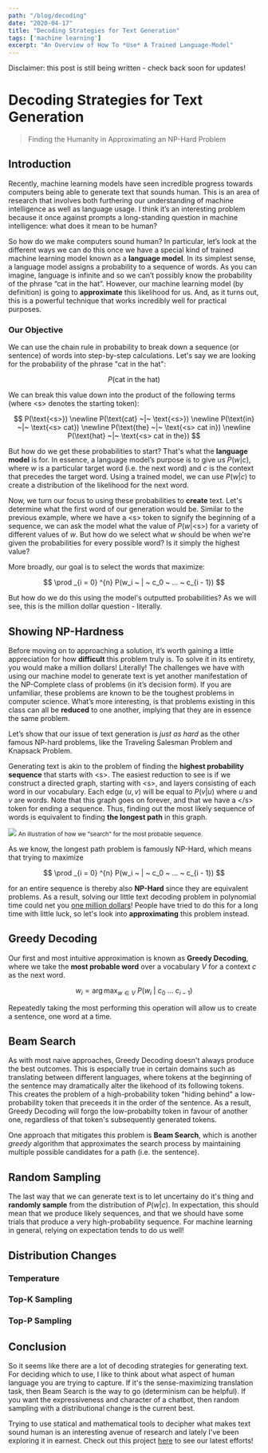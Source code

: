 ```yaml
---
path: "/blog/decoding"
date: "2020-04-17"
title: "Decoding Strategies for Text Generation"
tags: ['machine learning']
excerpt: "An Overview of How To *Use* A Trained Language-Model"
---
```


<div class="notification  is-light">
Disclaimer: this post is still being written - check back soon for updates!
</div>

# Decoding Strategies for Text Generation
> Finding the Humanity in Approximating an NP-Hard Problem

## Introduction
Recently, machine learning models have seen incredible progress towards computers being able to generate text that sounds human. This is an area of research that involves both furthering our understanding of machine intelligence as well as language usage. I think it’s an interesting problem because it once against prompts a long-standing question in machine intelligence: what does it mean to be human?

So how do we make computers sound human? In particular, let’s look at the different ways we can do this once we have a special kind of trained machine learning model known as a **language model**. In its simplest sense, a language model assigns a probability to a sequence of words. As you can imagine, language is infinite and so we can’t possibly know the probability of the phrase “cat in the hat”. However, our machine learning model (by definition) is going to **approximate** this likelihood for us. And, as it turns out, this is a powerful technique that works incredibly well for practical purposes.

### Our Objective

We can use the chain rule in probability to break down a sequence (or sentence) of words into step-by-step calculations. Let's say we are looking for the probability of the phrase "cat in the hat":

$$
P(\text{cat in the hat})
$$

We can break this value down into the product of the following terms (where $\text{<s>}$ denotes the starting token):

$$
P(\text{<s>})
\newline
P(\text{cat} ~|~ \text{<s>})
\newline 
P(\text{in} ~|~ \text{<s> cat}) 
\newline 
P(\text{the} ~|~ \text{<s> cat in}) 
\newline 
P(\text{hat} ~|~ \text{<s> cat in the}) 
$$

But how do we get these probabilities to start? That's what the **language model** is for. In essence, a language model’s purpose is to give us $P(w|c)$, where $w$ is a particular target word (i.e. the next word) and $c$ is the context that precedes the target word. Using a trained model, we can use $P(w|c)$ to create a distribution of the likelihood for the next word.

Now, we turn our focus to using these probabilities to **create** text. Let's determine what the first word of our generation would be. Similar to the previous example, where we have a $\text{<s>}$ token to signify the beginning of a sequence, we can ask the model what the value of $P(w | \text{<s>})$ for a variety of different values of $w$. But how do we select what $w$ should be when we're given the probabilities for every possible word? Is it simply the highest value?

More broadly, our goal is to select the words that maximize:

$$
\prod _{i = 0} ^{n} P(w_i ~ | ~ c_0 ~ ... ~ c_{i - 1})
$$

But how do we do this using the model's outputted probabilities? As we will see, this is the million dollar question - literally. 

## Showing NP-Hardness
Before moving on to approaching a solution, it’s worth gaining a little appreciation for how **difficult** this problem truly is. To solve it in its entirety, you would make a million dollars! Literally! The challenges we have with using our machine model to generate text is yet another manifestation of the NP-Complete class of problems (in it’s decision form). If you are unfamiliar, these problems are known to be the toughest problems in computer science. What’s more interesting, is that problems existing in this class can all be **reduced** to one another, implying that they are in essence the same problem.

Let’s show that our issue of text generation is *just as hard* as the other famous NP-hard problems, like the Traveling Salesman Problem and Knapsack Problem. 

Generating text is akin to the problem of finding the **highest probability sequence** that starts with $\text{<s>}$.
The easiest reduction to see is if we construct a directed graph, starting with $\text{<s>}$, and layers consisting of each word in our vocabulary. Each edge $(u, v)$ will be equal to $P(v | u)$ where $u$ and $v$ are words. Note that this graph goes on forever, and that we have a $\text{</s>}$ token for ending a sequence. Thus, finding out the most likely sequence of words is equivalent to finding **the longest path** in this graph. 

![](https://i.imgur.com/46XrpAS.jpg)
<small> An illustration of how we "search" for the most probable sequence. </small>

As we know, the longest path problem is famously NP-Hard, which means that trying to maximize

$$
\prod _{i = 0} ^{n} P(w_i ~ | ~ c_0 ~ ... ~ c_{i - 1})
$$

for an entire sequence is thereby also **NP-Hard** since they are equivalent problems. As a result, solving our little text decoding problem in polynomial time could net you [one million dollars](https://en.wikipedia.org/wiki/Millennium_Prize_Problemshttps://en.wikipedia.org/wiki/Millennium_Prize_Problems)! People have tried to do this for a long time with little luck, so let's look into **approximating** this problem instead.
 
## Greedy Decoding
Our first and most intuitive approximation is known as **Greedy Decoding**, where we take the **most probable word** over a vocabulary $V$ for a context $c$ as the next word.

$$
w_i = \operatorname*{arg\, max}_{w \in V} ~ P(w_i ~ | ~ c_0 ~ ... ~ c_{i - 1})
$$

Repeatedly taking the most performing this operation will allow us to create a sentence, one word at a time.

## Beam Search
As with most naive approaches, Greedy Decoding doesn't always produce the best outcomes. This is especially true in certain domains such as translating between different languages, where tokens at the beginning of the sentence may dramatically alter the likehood of its following tokens. This creates the problem of a high-probability token "hiding behind" a low-probability token that preceeds it in the order of the sentence. As a result, Greedy Decoding will forgo the low-probabilty token in favour of another one, regardless of that token's subsequently generated tokens.

One approach that mitigates this problem is **Beam Search**, which is another *greedy* algorithm that approximates the search process by maintaining multiple possible candidates for a path (i.e. the sentence).

## Random Sampling
The last way that we can generate text is to let uncertainy do it's thing and **randomly sample** from the distribution of $P(w | c)$. In expectation, this should mean that we produce likely sequences, and that we should have some trials that produce a very high-probability sequence. For machine learning in general, relying on expectation tends to do us well!

## Distribution Changes

### Temperature

### Top-K Sampling

### Top-P Sampling

## Conclusion

So it seems like there are a lot of decoding strategies for generating text. For deciding which to use, I like to think about what aspect of human language you are trying to capture. If it's the sense-maximizing translation task, then Beam Search is the way to go (determinism can be helpful). If you want the expressiveness and character of a chatbot, then random sampling with a distributional change is the current best.

Trying to use statical and mathematical tools to decipher what makes text sound human is an interesting avenue of research and lately I've been exploring it in earnest. Check out this project [here](github.com/kirubarajan/trick) to see our latest efforts!